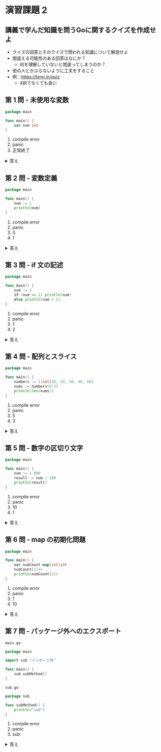 # 演習課題 2
## 講義で学んだ知識を問うGoに関するクイズを作成せよ
- クイズの回答とそのクイズで問われる知識について解説せよ
- 間違える可能性のある回答はなにか？
  - 何を理解していないと間違ってしまうのか？
- 他の人とかぶらないように工夫をすること
- 例：https://tenn.in/quiz
  - 4択でなくても良い

## 第 1 問 - 未使用な変数
```go
package main

func main() {
	var num int
}
```
1. compile error
2. panic
3. 正常終了

<details>
<summary>答え</summary>

1. compile error

理由:  
go 言語では、定義した変数を必ず使用しなければならない。
</details>

## 第 2 問 - 変数定義
```go
package main

func main() {
	num := 1
	println(num)
}
```
1. compile error
2. panic
3. 0
4. 1

<details>
<summary>答え</summary>

4. 1

理由:  
go 言語では、`:=` を使用して代入することで、変数宣言を書かなくても変数を作成することができる。
</details>

## 第 3 問 - if 文の記述
```go
package main

func main() {
	num := 1
	if (num == 1) println(num)
	else println(num + 1)
}
```
1. compile error
2. panic
3. 1
4. 2

<details>
<summary>答え</summary>

1. compile error

理由:  
go 言語では、`if` 文を使用する時、
```go
if num == 1 {
} else {
}
```
の様に記述しなければコンパイルエラーを起こすようになっている。
</details>

## 第 4 問 - 配列とスライス
```go
package main

func main() {
    numbers := []int{10, 20, 30, 40, 50}
    nums := numbers[0:3]
    println(len(nums))
}
```
1. compile error
2. panic
3. 5
4. 3

<details>
<summary>答え</summary>

4. 3

理由:  
go 言語では、スライスを使うことで、配列の指定範囲をコピーすることができる。  
```go
variable := array[first:last]
```
の様に記述すると、配列 `array` の 範囲 `first` から `last` までの範囲をコピーし、`variable` に代入される。
</details>

## 第 5 問 - 数字の区切り文字
```go
package main

func main() {
    num := 1_000
    result := num / 100
    println(result)
}
```
1. compile error
2. panic
3. 10
4. 1

<details>
<summary>答え</summary>

3. 10

理由:  
go 言語では、可読性向上のため、数字を `_` で区切ることができる。
</details>

## 第 6 問 - map の初期化問題
```go
package main

func main() {
    var numCount map[int]int
    numCount[1]++
	println(numCount[1])
}
```
1. compile error
2. panic
3. 1
4. 10

<details>
<summary>答え</summary>

2. panic

理由:  
`numCount` は、`nil` で初期化されているため、`panic` になってしまう。
```go
numCount := make(map[int]int)
または、
numCount := map[int]int{}
```
このように書き換えると、指定の型で初期化することができるので、`panic` にならない。
</details>

## 第 7 問 - パッケージ外へのエクスポート
`main.go`
```go
package main

import sub "インポート先"

func main() {
	sub.subMethod()
}
```
`sub.go`
```go
package sub

func subMethod() {
    println("sub")
}
```
1. compile error
2. panic
3. sub

<details>
<summary>答え</summary>

1. compile error

理由:  
`subMethod` は、パッケージ外にエクスポート (公開) されていないため、見つからずに `compile error` となる。
```diff
+ func SubMethod() {
- func subMethod() {
    println("sub")
}
```
このように、関数名の先頭文字を大文字にすることで、パッケージ外にエクスポートすることができる。
</details>
